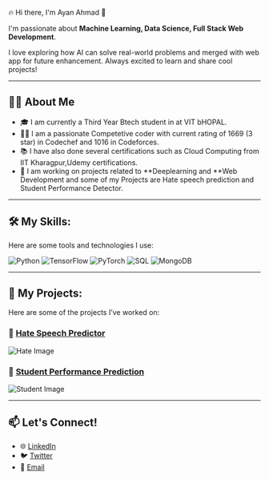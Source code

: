 🔥 Hi there, I'm Ayan Ahmad 👋

I'm passionate about **Machine Learning, Data Science, Full Stack Web Development**.

I love exploring how AI can solve real-world problems and merged with web app for future enhancement. Always excited to learn and share cool projects!

---

## 🧑‍💻 About Me

- 🎓 I am currently a Third Year Btech student in at VIT bHOPAL.
- 👨‍💻 I am a passionate Competetive coder with current rating of 1669 (3 star) in Codechef and 1016 in Codeforces.
- 📚 I have also done several certifications such as Cloud Computing from IIT Kharagpur,Udemy certifications.
- 🔭 I am working on projects related to **Deeplearning and **Web Development and some of my Projects are Hate speech prediction and Student Performance Detector.

---

## 🛠 My Skills:
Here are some tools and technologies I use:

![Python](https://img.shields.io/badge/-Python-3776AB?style=flat&logo=python&logoColor=white)
![TensorFlow](https://img.shields.io/badge/-TensorFlow-FF6F00?style=flat&logo=tensorflow&logoColor=white)
![PyTorch](https://img.shields.io/badge/-PyTorch-EE4C2C?style=flat&logo=pytorch&logoColor=white)
![SQL](https://img.shields.io/badge/-SQL-4479A1?style=flat&logo=sqlite&logoColor=white)
![MongoDB](https://img.shields.io/badge/-MongoDB-4EA94B?style=flat&logo=mongodb&logoColor=white)

---

## 🚀 My Projects:
Here are some of the projects I’ve worked on:

### 📌 [Hate Speech Predictor](https://github.com/yourusername/HateSpeech-prediction)
![Hate Image](https://user-images.githubusercontent.com/.../Hate-image.png)

### 📌 [Student Performance Prediction](https://github.com/yourusername/student-prediction)
![Student Image](https://user-images.githubusercontent.com/.../student-image.png)

---

## 📫 Let's Connect!
- 🌐 [LinkedIn](https://www.linkedin.com/in/ayan-ahmad-20901b252/)
- 🐦 [Twitter](https://x.com/Ayanahm17387300)
- 📧 [Email](ayan988ahmad@gmail.com)

